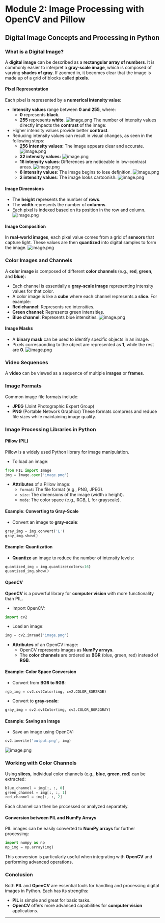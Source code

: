 

# Module 2: Image Processing with OpenCV and Pillow
## Digital Image Concepts and Processing in Python
### What is a Digital Image?
A **digital image** can be described as a **rectangular array of numbers**. It is commonly easier to interpret a **gray-scale image**, which is composed of varying **shades of gray**. If zoomed in, it becomes clear that the image is made up of a grid of blocks called **pixels**.
#### Pixel Representation
Each pixel is represented by a **numerical intensity value**:
- **Intensity values** range between **0 and 255**, where:
	- **0** represents **black**.
	- **255** represents **white**.
![image.png](https://prod-files-secure.s3.us-west-2.amazonaws.com/03e82b26-cccb-4906-bb56-adabcbdc0655/fa1bb4aa-313a-44c2-a7b3-7fa4a8432b08/image.png?X-Amz-Algorithm=AWS4-HMAC-SHA256&X-Amz-Content-Sha256=UNSIGNED-PAYLOAD&X-Amz-Credential=ASIAZI2LB4665ICS5JA7%2F20250207%2Fus-west-2%2Fs3%2Faws4_request&X-Amz-Date=20250207T010940Z&X-Amz-Expires=3600&X-Amz-Security-Token=IQoJb3JpZ2luX2VjEFAaCXVzLXdlc3QtMiJHMEUCICzjxj74eR9MUBGmOda36Nx7AgvbdHB%2B1%2FvwJD8oDZX6AiEAhLn2xHyb7CkMYAnwFp7dsp%2BbhGNoTaOoV%2FKBpOTHc3Qq%2FwMIaRAAGgw2Mzc0MjMxODM4MDUiDBjCJEsozpCnKe9xmSrcAwAn7Y8czLLrHrF5qoactJBO2DRmabUldjFYWpDJmSmKW9%2Br7872cZzpv3VGUx3sSngN6XX7Nueiqn3fVdia%2Fa6GZg4j9DFMM7AwZzX8lCoMELhYNY6taAAHsExAhJBxxgEB6KKUYCYKs7wtvb9oaNqOjBDX411Y9vKTb0%2F63opzi20PkMnxEWkYi4EfqC0jYe3aXZcqLTWxvzuXHEXDU9so29ysuflyzZ6609fliftYnyETqkypfy1B2PaQUMzAAcpYLKP%2Bsg8ZExaKk3FxN95jNoYOk%2BAya1BxNKf%2BkLXcVI%2FQzeYwJwGKq0gJaTXIyr%2F84v9bxtdd5LFQMIUDEvipBBji1%2B6t5Iif5VedFFcg5zVcuAhmhaqy9F2QZk9qadhj767yFeO3CEiQeW5dx8IkuXYQCITMYF5W9wZdffzicMPA0r6ZHoLjca4%2FeMP%2FAFMSiazpjQrIl8c36T8HAgqXs8vTsFJoC77M%2FwF5cT0wpDSNldIRkq7qv%2Fx7Akt23QTmciZkO87fmwDHHieB6G6vtg9OgmsTWsuM7LzTsIklqCbR2S4QKFgrewX2mOFjWvDiw1IibAPMQG7gprqRw%2FYSIn3wDjtWKqQSOlA24Krr3KxhUQT%2FofuuyGx8MLualb0GOqUBOztAi1DsUvQeefUaGJb%2BSAzSTHIDMOrtIdhv95fewZv%2FvVRjG7EsmFTGFMNgCXs%2Bz6c0y%2BXqeCkYsIi3GGu%2FYolIe%2F6WnJAGaJB5yCv0mhB5Fc2Xo4XALC%2FxJVSeASZNAl8Qvjq5NPnWLWefrBQzLRFJlHDLPjvoIJduf4VgnAIhBjL06L6JBvuz7noLXnel4C0E3LsBNaFLJM8fLXZ9zJLfHdBE&X-Amz-Signature=9ed5e1f21907f6369a47cc6d3435bc2482fb92380833c0009760d4235ddc7b4e&X-Amz-SignedHeaders=host&x-id=GetObject)
The number of intensity values directly impacts the **contrast** of the image:
- Higher intensity values provide better **contrast**.
- Reducing intensity values can result in visual changes, as seen in the following steps:
	- **256 intensity values**: The image appears clear and accurate.
![image.png](https://prod-files-secure.s3.us-west-2.amazonaws.com/03e82b26-cccb-4906-bb56-adabcbdc0655/0de7dfb4-99dc-4b87-8932-5165b3c3b775/image.png?X-Amz-Algorithm=AWS4-HMAC-SHA256&X-Amz-Content-Sha256=UNSIGNED-PAYLOAD&X-Amz-Credential=ASIAZI2LB466RB66TIGE%2F20250207%2Fus-west-2%2Fs3%2Faws4_request&X-Amz-Date=20250207T010941Z&X-Amz-Expires=3600&X-Amz-Security-Token=IQoJb3JpZ2luX2VjEFAaCXVzLXdlc3QtMiJHMEUCIQD4L9ploCUmqLPKxToL%2FEmoUc%2FFd65yhRINImbdD38o4wIgQwOmC9Cc0lyq4m7EfRELWK6K5JfXZgoE49Hy16Cv%2B28q%2FwMIaRAAGgw2Mzc0MjMxODM4MDUiDDny2HvHSfdcFZrQwCrcA1cdW7%2BtdxS9vl2EBw0Esjw5OgozsQsBMyUCYoKUU4aQYXm03R%2FgL0b%2B7aPOeZEtWC2hlgDHv9qvs8zL4%2Fq9x9QcrCrDWJV8TH4L92y%2B3vJ52wr%2BYJDtuSswVZeoH8kRnkx1hHtt%2BGLeJm1W2Ch3F5fIym%2FtDkWT%2BvsnfEAcZNoJrVqHnoxMSAAu5bZKauaK09n89eJAE7NxYj1tXqrzQ0aGcMfUuWJRuAcoNIA4h241rSL%2BtcW2BkMYWlGJKDyhypwl3uqNP%2BuQEbryWtgIhs0m9T2odPP1sXEAK5yN0yjHenYPssWM1IGegh%2FKiTcnMXHAqlMDKo5Gs3Fi0SDN%2FKmglfAWmvDM3eV8x2%2Ba%2B9UOnx6RZa9w1SqzcltpGsDilu24KTmB2Pf3ejRNMtIhtHwyHnmbTF6BTD36EX6Jr5dTLOdNCYl%2FRVGBVrN40Gh4zhWs2HbzWxw71yhJZfX%2BVRuDZE3WIKt1EtfD6%2BMXJeR8cgIjqzAT%2FaJY5NGQijPfdxw%2BQWXlra%2F%2Bf7kSGhfRMAKo74wL5iJJVvXlhwsbTslMw0W1jPCIvsWEgCQGDRdMfaY1GJ1VNPh1bZNP3oyMOtQQx1HGeQbkqWJukjikH2gq%2FSZxRPle8nl2EFNUMImalb0GOqUBFl0m9pn%2F2xwrRPTGajTwfgA1lMQ2xrDq7t12uLZl5ksKlFIWRHuDHJ3rlyyMt%2FNuoYpX%2FjowAUYDLrJw2P0RBtFnt0rn8NjwZ7jECTHHeKrZ0u%2F080ejtwrIUfiqaGxNqbCOyJzaDg575EZOoSVMIaT5w9U9fOT6e%2BAW%2FIQLRm1Sc5oKvM1DdjDGmrHH8OYU1sqAN6t4q6eXXNzUgNML5h4%2Fh49K&X-Amz-Signature=c5c523af6d62f0f12a8e09f81a45f3e9b01b5a7430e28dc09e17d71135594bf5&X-Amz-SignedHeaders=host&x-id=GetObject)
	- **32 intensity values:**
![image.png](https://prod-files-secure.s3.us-west-2.amazonaws.com/03e82b26-cccb-4906-bb56-adabcbdc0655/7eb81f08-b190-4c5a-ba2b-2a498a15b2c4/image.png?X-Amz-Algorithm=AWS4-HMAC-SHA256&X-Amz-Content-Sha256=UNSIGNED-PAYLOAD&X-Amz-Credential=ASIAZI2LB466RB66TIGE%2F20250207%2Fus-west-2%2Fs3%2Faws4_request&X-Amz-Date=20250207T010941Z&X-Amz-Expires=3600&X-Amz-Security-Token=IQoJb3JpZ2luX2VjEFAaCXVzLXdlc3QtMiJHMEUCIQD4L9ploCUmqLPKxToL%2FEmoUc%2FFd65yhRINImbdD38o4wIgQwOmC9Cc0lyq4m7EfRELWK6K5JfXZgoE49Hy16Cv%2B28q%2FwMIaRAAGgw2Mzc0MjMxODM4MDUiDDny2HvHSfdcFZrQwCrcA1cdW7%2BtdxS9vl2EBw0Esjw5OgozsQsBMyUCYoKUU4aQYXm03R%2FgL0b%2B7aPOeZEtWC2hlgDHv9qvs8zL4%2Fq9x9QcrCrDWJV8TH4L92y%2B3vJ52wr%2BYJDtuSswVZeoH8kRnkx1hHtt%2BGLeJm1W2Ch3F5fIym%2FtDkWT%2BvsnfEAcZNoJrVqHnoxMSAAu5bZKauaK09n89eJAE7NxYj1tXqrzQ0aGcMfUuWJRuAcoNIA4h241rSL%2BtcW2BkMYWlGJKDyhypwl3uqNP%2BuQEbryWtgIhs0m9T2odPP1sXEAK5yN0yjHenYPssWM1IGegh%2FKiTcnMXHAqlMDKo5Gs3Fi0SDN%2FKmglfAWmvDM3eV8x2%2Ba%2B9UOnx6RZa9w1SqzcltpGsDilu24KTmB2Pf3ejRNMtIhtHwyHnmbTF6BTD36EX6Jr5dTLOdNCYl%2FRVGBVrN40Gh4zhWs2HbzWxw71yhJZfX%2BVRuDZE3WIKt1EtfD6%2BMXJeR8cgIjqzAT%2FaJY5NGQijPfdxw%2BQWXlra%2F%2Bf7kSGhfRMAKo74wL5iJJVvXlhwsbTslMw0W1jPCIvsWEgCQGDRdMfaY1GJ1VNPh1bZNP3oyMOtQQx1HGeQbkqWJukjikH2gq%2FSZxRPle8nl2EFNUMImalb0GOqUBFl0m9pn%2F2xwrRPTGajTwfgA1lMQ2xrDq7t12uLZl5ksKlFIWRHuDHJ3rlyyMt%2FNuoYpX%2FjowAUYDLrJw2P0RBtFnt0rn8NjwZ7jECTHHeKrZ0u%2F080ejtwrIUfiqaGxNqbCOyJzaDg575EZOoSVMIaT5w9U9fOT6e%2BAW%2FIQLRm1Sc5oKvM1DdjDGmrHH8OYU1sqAN6t4q6eXXNzUgNML5h4%2Fh49K&X-Amz-Signature=a596b9d6dd4068646fadb441f500a442d43b15556d001487a74f09d40c596bdb&X-Amz-SignedHeaders=host&x-id=GetObject)
	- **16 intensity values**: Differences are noticeable in low-contrast areas.
![image.png](https://prod-files-secure.s3.us-west-2.amazonaws.com/03e82b26-cccb-4906-bb56-adabcbdc0655/6bf56d44-9a14-4b7b-98c2-1f00b8630f0c/image.png?X-Amz-Algorithm=AWS4-HMAC-SHA256&X-Amz-Content-Sha256=UNSIGNED-PAYLOAD&X-Amz-Credential=ASIAZI2LB466RB66TIGE%2F20250207%2Fus-west-2%2Fs3%2Faws4_request&X-Amz-Date=20250207T010941Z&X-Amz-Expires=3600&X-Amz-Security-Token=IQoJb3JpZ2luX2VjEFAaCXVzLXdlc3QtMiJHMEUCIQD4L9ploCUmqLPKxToL%2FEmoUc%2FFd65yhRINImbdD38o4wIgQwOmC9Cc0lyq4m7EfRELWK6K5JfXZgoE49Hy16Cv%2B28q%2FwMIaRAAGgw2Mzc0MjMxODM4MDUiDDny2HvHSfdcFZrQwCrcA1cdW7%2BtdxS9vl2EBw0Esjw5OgozsQsBMyUCYoKUU4aQYXm03R%2FgL0b%2B7aPOeZEtWC2hlgDHv9qvs8zL4%2Fq9x9QcrCrDWJV8TH4L92y%2B3vJ52wr%2BYJDtuSswVZeoH8kRnkx1hHtt%2BGLeJm1W2Ch3F5fIym%2FtDkWT%2BvsnfEAcZNoJrVqHnoxMSAAu5bZKauaK09n89eJAE7NxYj1tXqrzQ0aGcMfUuWJRuAcoNIA4h241rSL%2BtcW2BkMYWlGJKDyhypwl3uqNP%2BuQEbryWtgIhs0m9T2odPP1sXEAK5yN0yjHenYPssWM1IGegh%2FKiTcnMXHAqlMDKo5Gs3Fi0SDN%2FKmglfAWmvDM3eV8x2%2Ba%2B9UOnx6RZa9w1SqzcltpGsDilu24KTmB2Pf3ejRNMtIhtHwyHnmbTF6BTD36EX6Jr5dTLOdNCYl%2FRVGBVrN40Gh4zhWs2HbzWxw71yhJZfX%2BVRuDZE3WIKt1EtfD6%2BMXJeR8cgIjqzAT%2FaJY5NGQijPfdxw%2BQWXlra%2F%2Bf7kSGhfRMAKo74wL5iJJVvXlhwsbTslMw0W1jPCIvsWEgCQGDRdMfaY1GJ1VNPh1bZNP3oyMOtQQx1HGeQbkqWJukjikH2gq%2FSZxRPle8nl2EFNUMImalb0GOqUBFl0m9pn%2F2xwrRPTGajTwfgA1lMQ2xrDq7t12uLZl5ksKlFIWRHuDHJ3rlyyMt%2FNuoYpX%2FjowAUYDLrJw2P0RBtFnt0rn8NjwZ7jECTHHeKrZ0u%2F080ejtwrIUfiqaGxNqbCOyJzaDg575EZOoSVMIaT5w9U9fOT6e%2BAW%2FIQLRm1Sc5oKvM1DdjDGmrHH8OYU1sqAN6t4q6eXXNzUgNML5h4%2Fh49K&X-Amz-Signature=af1d684647114683846198eeb12fc9fcfe1f286d2db9b6f804b69588a0e49076&X-Amz-SignedHeaders=host&x-id=GetObject)
	- **8 intensity values**: The image begins to lose definition.
![image.png](https://prod-files-secure.s3.us-west-2.amazonaws.com/03e82b26-cccb-4906-bb56-adabcbdc0655/cca05878-ca1a-43e0-8bec-1d146756f9ae/image.png?X-Amz-Algorithm=AWS4-HMAC-SHA256&X-Amz-Content-Sha256=UNSIGNED-PAYLOAD&X-Amz-Credential=ASIAZI2LB466RB66TIGE%2F20250207%2Fus-west-2%2Fs3%2Faws4_request&X-Amz-Date=20250207T010941Z&X-Amz-Expires=3600&X-Amz-Security-Token=IQoJb3JpZ2luX2VjEFAaCXVzLXdlc3QtMiJHMEUCIQD4L9ploCUmqLPKxToL%2FEmoUc%2FFd65yhRINImbdD38o4wIgQwOmC9Cc0lyq4m7EfRELWK6K5JfXZgoE49Hy16Cv%2B28q%2FwMIaRAAGgw2Mzc0MjMxODM4MDUiDDny2HvHSfdcFZrQwCrcA1cdW7%2BtdxS9vl2EBw0Esjw5OgozsQsBMyUCYoKUU4aQYXm03R%2FgL0b%2B7aPOeZEtWC2hlgDHv9qvs8zL4%2Fq9x9QcrCrDWJV8TH4L92y%2B3vJ52wr%2BYJDtuSswVZeoH8kRnkx1hHtt%2BGLeJm1W2Ch3F5fIym%2FtDkWT%2BvsnfEAcZNoJrVqHnoxMSAAu5bZKauaK09n89eJAE7NxYj1tXqrzQ0aGcMfUuWJRuAcoNIA4h241rSL%2BtcW2BkMYWlGJKDyhypwl3uqNP%2BuQEbryWtgIhs0m9T2odPP1sXEAK5yN0yjHenYPssWM1IGegh%2FKiTcnMXHAqlMDKo5Gs3Fi0SDN%2FKmglfAWmvDM3eV8x2%2Ba%2B9UOnx6RZa9w1SqzcltpGsDilu24KTmB2Pf3ejRNMtIhtHwyHnmbTF6BTD36EX6Jr5dTLOdNCYl%2FRVGBVrN40Gh4zhWs2HbzWxw71yhJZfX%2BVRuDZE3WIKt1EtfD6%2BMXJeR8cgIjqzAT%2FaJY5NGQijPfdxw%2BQWXlra%2F%2Bf7kSGhfRMAKo74wL5iJJVvXlhwsbTslMw0W1jPCIvsWEgCQGDRdMfaY1GJ1VNPh1bZNP3oyMOtQQx1HGeQbkqWJukjikH2gq%2FSZxRPle8nl2EFNUMImalb0GOqUBFl0m9pn%2F2xwrRPTGajTwfgA1lMQ2xrDq7t12uLZl5ksKlFIWRHuDHJ3rlyyMt%2FNuoYpX%2FjowAUYDLrJw2P0RBtFnt0rn8NjwZ7jECTHHeKrZ0u%2F080ejtwrIUfiqaGxNqbCOyJzaDg575EZOoSVMIaT5w9U9fOT6e%2BAW%2FIQLRm1Sc5oKvM1DdjDGmrHH8OYU1sqAN6t4q6eXXNzUgNML5h4%2Fh49K&X-Amz-Signature=e1ac49a58ed0e1271860a27aaf0b327a7b2a80087dd8a3a657e2d877ed9b9543&X-Amz-SignedHeaders=host&x-id=GetObject)
	- **2 intensity values**: The image looks cartoonish.
![image.png](https://prod-files-secure.s3.us-west-2.amazonaws.com/03e82b26-cccb-4906-bb56-adabcbdc0655/12da64d7-6b97-44e0-bc2c-52b9c47ce212/image.png?X-Amz-Algorithm=AWS4-HMAC-SHA256&X-Amz-Content-Sha256=UNSIGNED-PAYLOAD&X-Amz-Credential=ASIAZI2LB466RB66TIGE%2F20250207%2Fus-west-2%2Fs3%2Faws4_request&X-Amz-Date=20250207T010941Z&X-Amz-Expires=3600&X-Amz-Security-Token=IQoJb3JpZ2luX2VjEFAaCXVzLXdlc3QtMiJHMEUCIQD4L9ploCUmqLPKxToL%2FEmoUc%2FFd65yhRINImbdD38o4wIgQwOmC9Cc0lyq4m7EfRELWK6K5JfXZgoE49Hy16Cv%2B28q%2FwMIaRAAGgw2Mzc0MjMxODM4MDUiDDny2HvHSfdcFZrQwCrcA1cdW7%2BtdxS9vl2EBw0Esjw5OgozsQsBMyUCYoKUU4aQYXm03R%2FgL0b%2B7aPOeZEtWC2hlgDHv9qvs8zL4%2Fq9x9QcrCrDWJV8TH4L92y%2B3vJ52wr%2BYJDtuSswVZeoH8kRnkx1hHtt%2BGLeJm1W2Ch3F5fIym%2FtDkWT%2BvsnfEAcZNoJrVqHnoxMSAAu5bZKauaK09n89eJAE7NxYj1tXqrzQ0aGcMfUuWJRuAcoNIA4h241rSL%2BtcW2BkMYWlGJKDyhypwl3uqNP%2BuQEbryWtgIhs0m9T2odPP1sXEAK5yN0yjHenYPssWM1IGegh%2FKiTcnMXHAqlMDKo5Gs3Fi0SDN%2FKmglfAWmvDM3eV8x2%2Ba%2B9UOnx6RZa9w1SqzcltpGsDilu24KTmB2Pf3ejRNMtIhtHwyHnmbTF6BTD36EX6Jr5dTLOdNCYl%2FRVGBVrN40Gh4zhWs2HbzWxw71yhJZfX%2BVRuDZE3WIKt1EtfD6%2BMXJeR8cgIjqzAT%2FaJY5NGQijPfdxw%2BQWXlra%2F%2Bf7kSGhfRMAKo74wL5iJJVvXlhwsbTslMw0W1jPCIvsWEgCQGDRdMfaY1GJ1VNPh1bZNP3oyMOtQQx1HGeQbkqWJukjikH2gq%2FSZxRPle8nl2EFNUMImalb0GOqUBFl0m9pn%2F2xwrRPTGajTwfgA1lMQ2xrDq7t12uLZl5ksKlFIWRHuDHJ3rlyyMt%2FNuoYpX%2FjowAUYDLrJw2P0RBtFnt0rn8NjwZ7jECTHHeKrZ0u%2F080ejtwrIUfiqaGxNqbCOyJzaDg575EZOoSVMIaT5w9U9fOT6e%2BAW%2FIQLRm1Sc5oKvM1DdjDGmrHH8OYU1sqAN6t4q6eXXNzUgNML5h4%2Fh49K&X-Amz-Signature=d248330afc52a933850d77fb49d59c5bb326e1e4e3c617355c0b7cfc4e908d8f&X-Amz-SignedHeaders=host&x-id=GetObject)
#### Image Dimensions
- The **height** represents the number of **rows**.
- The **width** represents the number of **columns**.
- Each pixel is indexed based on its position in the row and column.
![image.png](https://prod-files-secure.s3.us-west-2.amazonaws.com/03e82b26-cccb-4906-bb56-adabcbdc0655/ff056335-e79e-4491-b508-30cd45b6c194/image.png?X-Amz-Algorithm=AWS4-HMAC-SHA256&X-Amz-Content-Sha256=UNSIGNED-PAYLOAD&X-Amz-Credential=ASIAZI2LB4665ICS5JA7%2F20250207%2Fus-west-2%2Fs3%2Faws4_request&X-Amz-Date=20250207T010940Z&X-Amz-Expires=3600&X-Amz-Security-Token=IQoJb3JpZ2luX2VjEFAaCXVzLXdlc3QtMiJHMEUCICzjxj74eR9MUBGmOda36Nx7AgvbdHB%2B1%2FvwJD8oDZX6AiEAhLn2xHyb7CkMYAnwFp7dsp%2BbhGNoTaOoV%2FKBpOTHc3Qq%2FwMIaRAAGgw2Mzc0MjMxODM4MDUiDBjCJEsozpCnKe9xmSrcAwAn7Y8czLLrHrF5qoactJBO2DRmabUldjFYWpDJmSmKW9%2Br7872cZzpv3VGUx3sSngN6XX7Nueiqn3fVdia%2Fa6GZg4j9DFMM7AwZzX8lCoMELhYNY6taAAHsExAhJBxxgEB6KKUYCYKs7wtvb9oaNqOjBDX411Y9vKTb0%2F63opzi20PkMnxEWkYi4EfqC0jYe3aXZcqLTWxvzuXHEXDU9so29ysuflyzZ6609fliftYnyETqkypfy1B2PaQUMzAAcpYLKP%2Bsg8ZExaKk3FxN95jNoYOk%2BAya1BxNKf%2BkLXcVI%2FQzeYwJwGKq0gJaTXIyr%2F84v9bxtdd5LFQMIUDEvipBBji1%2B6t5Iif5VedFFcg5zVcuAhmhaqy9F2QZk9qadhj767yFeO3CEiQeW5dx8IkuXYQCITMYF5W9wZdffzicMPA0r6ZHoLjca4%2FeMP%2FAFMSiazpjQrIl8c36T8HAgqXs8vTsFJoC77M%2FwF5cT0wpDSNldIRkq7qv%2Fx7Akt23QTmciZkO87fmwDHHieB6G6vtg9OgmsTWsuM7LzTsIklqCbR2S4QKFgrewX2mOFjWvDiw1IibAPMQG7gprqRw%2FYSIn3wDjtWKqQSOlA24Krr3KxhUQT%2FofuuyGx8MLualb0GOqUBOztAi1DsUvQeefUaGJb%2BSAzSTHIDMOrtIdhv95fewZv%2FvVRjG7EsmFTGFMNgCXs%2Bz6c0y%2BXqeCkYsIi3GGu%2FYolIe%2F6WnJAGaJB5yCv0mhB5Fc2Xo4XALC%2FxJVSeASZNAl8Qvjq5NPnWLWefrBQzLRFJlHDLPjvoIJduf4VgnAIhBjL06L6JBvuz7noLXnel4C0E3LsBNaFLJM8fLXZ9zJLfHdBE&X-Amz-Signature=15351637cf26a1ca8349001eb218a7f01208957163e2c358ed11b0d01730fba0&X-Amz-SignedHeaders=host&x-id=GetObject)
#### Image Composition
In **real-world images**, each pixel value comes from a grid of **sensors** that capture light. These values are then **quantized** into digital samples to form the image.
![image.png](https://prod-files-secure.s3.us-west-2.amazonaws.com/03e82b26-cccb-4906-bb56-adabcbdc0655/0c721ea0-409b-4d32-b630-a00d6f170d18/image.png?X-Amz-Algorithm=AWS4-HMAC-SHA256&X-Amz-Content-Sha256=UNSIGNED-PAYLOAD&X-Amz-Credential=ASIAZI2LB4665ICS5JA7%2F20250207%2Fus-west-2%2Fs3%2Faws4_request&X-Amz-Date=20250207T010940Z&X-Amz-Expires=3600&X-Amz-Security-Token=IQoJb3JpZ2luX2VjEFAaCXVzLXdlc3QtMiJHMEUCICzjxj74eR9MUBGmOda36Nx7AgvbdHB%2B1%2FvwJD8oDZX6AiEAhLn2xHyb7CkMYAnwFp7dsp%2BbhGNoTaOoV%2FKBpOTHc3Qq%2FwMIaRAAGgw2Mzc0MjMxODM4MDUiDBjCJEsozpCnKe9xmSrcAwAn7Y8czLLrHrF5qoactJBO2DRmabUldjFYWpDJmSmKW9%2Br7872cZzpv3VGUx3sSngN6XX7Nueiqn3fVdia%2Fa6GZg4j9DFMM7AwZzX8lCoMELhYNY6taAAHsExAhJBxxgEB6KKUYCYKs7wtvb9oaNqOjBDX411Y9vKTb0%2F63opzi20PkMnxEWkYi4EfqC0jYe3aXZcqLTWxvzuXHEXDU9so29ysuflyzZ6609fliftYnyETqkypfy1B2PaQUMzAAcpYLKP%2Bsg8ZExaKk3FxN95jNoYOk%2BAya1BxNKf%2BkLXcVI%2FQzeYwJwGKq0gJaTXIyr%2F84v9bxtdd5LFQMIUDEvipBBji1%2B6t5Iif5VedFFcg5zVcuAhmhaqy9F2QZk9qadhj767yFeO3CEiQeW5dx8IkuXYQCITMYF5W9wZdffzicMPA0r6ZHoLjca4%2FeMP%2FAFMSiazpjQrIl8c36T8HAgqXs8vTsFJoC77M%2FwF5cT0wpDSNldIRkq7qv%2Fx7Akt23QTmciZkO87fmwDHHieB6G6vtg9OgmsTWsuM7LzTsIklqCbR2S4QKFgrewX2mOFjWvDiw1IibAPMQG7gprqRw%2FYSIn3wDjtWKqQSOlA24Krr3KxhUQT%2FofuuyGx8MLualb0GOqUBOztAi1DsUvQeefUaGJb%2BSAzSTHIDMOrtIdhv95fewZv%2FvVRjG7EsmFTGFMNgCXs%2Bz6c0y%2BXqeCkYsIi3GGu%2FYolIe%2F6WnJAGaJB5yCv0mhB5Fc2Xo4XALC%2FxJVSeASZNAl8Qvjq5NPnWLWefrBQzLRFJlHDLPjvoIJduf4VgnAIhBjL06L6JBvuz7noLXnel4C0E3LsBNaFLJM8fLXZ9zJLfHdBE&X-Amz-Signature=cb13a5dcf371146baa39054b9d301e1713d13f9fea8168560193eea16402068d&X-Amz-SignedHeaders=host&x-id=GetObject)
### Color Images and Channels
A **color image** is composed of different **color channels** (e.g., **red**, **green**, and **blue**):
- Each channel is essentially a **gray-scale image** representing intensity values for that color.
- A color image is like a **cube** where each channel represents a **slice**.
For example:
- **Red channel**: Represents red intensities.
- **Green channel**: Represents green intensities.
- **Blue channel**: Represents blue intensities.
![image.png](https://prod-files-secure.s3.us-west-2.amazonaws.com/03e82b26-cccb-4906-bb56-adabcbdc0655/c0cc17c9-842f-413f-82e8-f3f44278cf74/image.png?X-Amz-Algorithm=AWS4-HMAC-SHA256&X-Amz-Content-Sha256=UNSIGNED-PAYLOAD&X-Amz-Credential=ASIAZI2LB4665ICS5JA7%2F20250207%2Fus-west-2%2Fs3%2Faws4_request&X-Amz-Date=20250207T010940Z&X-Amz-Expires=3600&X-Amz-Security-Token=IQoJb3JpZ2luX2VjEFAaCXVzLXdlc3QtMiJHMEUCICzjxj74eR9MUBGmOda36Nx7AgvbdHB%2B1%2FvwJD8oDZX6AiEAhLn2xHyb7CkMYAnwFp7dsp%2BbhGNoTaOoV%2FKBpOTHc3Qq%2FwMIaRAAGgw2Mzc0MjMxODM4MDUiDBjCJEsozpCnKe9xmSrcAwAn7Y8czLLrHrF5qoactJBO2DRmabUldjFYWpDJmSmKW9%2Br7872cZzpv3VGUx3sSngN6XX7Nueiqn3fVdia%2Fa6GZg4j9DFMM7AwZzX8lCoMELhYNY6taAAHsExAhJBxxgEB6KKUYCYKs7wtvb9oaNqOjBDX411Y9vKTb0%2F63opzi20PkMnxEWkYi4EfqC0jYe3aXZcqLTWxvzuXHEXDU9so29ysuflyzZ6609fliftYnyETqkypfy1B2PaQUMzAAcpYLKP%2Bsg8ZExaKk3FxN95jNoYOk%2BAya1BxNKf%2BkLXcVI%2FQzeYwJwGKq0gJaTXIyr%2F84v9bxtdd5LFQMIUDEvipBBji1%2B6t5Iif5VedFFcg5zVcuAhmhaqy9F2QZk9qadhj767yFeO3CEiQeW5dx8IkuXYQCITMYF5W9wZdffzicMPA0r6ZHoLjca4%2FeMP%2FAFMSiazpjQrIl8c36T8HAgqXs8vTsFJoC77M%2FwF5cT0wpDSNldIRkq7qv%2Fx7Akt23QTmciZkO87fmwDHHieB6G6vtg9OgmsTWsuM7LzTsIklqCbR2S4QKFgrewX2mOFjWvDiw1IibAPMQG7gprqRw%2FYSIn3wDjtWKqQSOlA24Krr3KxhUQT%2FofuuyGx8MLualb0GOqUBOztAi1DsUvQeefUaGJb%2BSAzSTHIDMOrtIdhv95fewZv%2FvVRjG7EsmFTGFMNgCXs%2Bz6c0y%2BXqeCkYsIi3GGu%2FYolIe%2F6WnJAGaJB5yCv0mhB5Fc2Xo4XALC%2FxJVSeASZNAl8Qvjq5NPnWLWefrBQzLRFJlHDLPjvoIJduf4VgnAIhBjL06L6JBvuz7noLXnel4C0E3LsBNaFLJM8fLXZ9zJLfHdBE&X-Amz-Signature=72b67fe145ce96ee2e9945bd9a968b9b57850dec80399c051b6cbe59c0732239&X-Amz-SignedHeaders=host&x-id=GetObject)
#### Image Masks
- A **binary mask** can be used to identify specific objects in an image.
- Pixels corresponding to the object are represented as **1**, while the rest are **0**.
![image.png](https://prod-files-secure.s3.us-west-2.amazonaws.com/03e82b26-cccb-4906-bb56-adabcbdc0655/667eab4d-d19d-4618-81d0-663b6beb002c/image.png?X-Amz-Algorithm=AWS4-HMAC-SHA256&X-Amz-Content-Sha256=UNSIGNED-PAYLOAD&X-Amz-Credential=ASIAZI2LB4665ICS5JA7%2F20250207%2Fus-west-2%2Fs3%2Faws4_request&X-Amz-Date=20250207T010940Z&X-Amz-Expires=3600&X-Amz-Security-Token=IQoJb3JpZ2luX2VjEFAaCXVzLXdlc3QtMiJHMEUCICzjxj74eR9MUBGmOda36Nx7AgvbdHB%2B1%2FvwJD8oDZX6AiEAhLn2xHyb7CkMYAnwFp7dsp%2BbhGNoTaOoV%2FKBpOTHc3Qq%2FwMIaRAAGgw2Mzc0MjMxODM4MDUiDBjCJEsozpCnKe9xmSrcAwAn7Y8czLLrHrF5qoactJBO2DRmabUldjFYWpDJmSmKW9%2Br7872cZzpv3VGUx3sSngN6XX7Nueiqn3fVdia%2Fa6GZg4j9DFMM7AwZzX8lCoMELhYNY6taAAHsExAhJBxxgEB6KKUYCYKs7wtvb9oaNqOjBDX411Y9vKTb0%2F63opzi20PkMnxEWkYi4EfqC0jYe3aXZcqLTWxvzuXHEXDU9so29ysuflyzZ6609fliftYnyETqkypfy1B2PaQUMzAAcpYLKP%2Bsg8ZExaKk3FxN95jNoYOk%2BAya1BxNKf%2BkLXcVI%2FQzeYwJwGKq0gJaTXIyr%2F84v9bxtdd5LFQMIUDEvipBBji1%2B6t5Iif5VedFFcg5zVcuAhmhaqy9F2QZk9qadhj767yFeO3CEiQeW5dx8IkuXYQCITMYF5W9wZdffzicMPA0r6ZHoLjca4%2FeMP%2FAFMSiazpjQrIl8c36T8HAgqXs8vTsFJoC77M%2FwF5cT0wpDSNldIRkq7qv%2Fx7Akt23QTmciZkO87fmwDHHieB6G6vtg9OgmsTWsuM7LzTsIklqCbR2S4QKFgrewX2mOFjWvDiw1IibAPMQG7gprqRw%2FYSIn3wDjtWKqQSOlA24Krr3KxhUQT%2FofuuyGx8MLualb0GOqUBOztAi1DsUvQeefUaGJb%2BSAzSTHIDMOrtIdhv95fewZv%2FvVRjG7EsmFTGFMNgCXs%2Bz6c0y%2BXqeCkYsIi3GGu%2FYolIe%2F6WnJAGaJB5yCv0mhB5Fc2Xo4XALC%2FxJVSeASZNAl8Qvjq5NPnWLWefrBQzLRFJlHDLPjvoIJduf4VgnAIhBjL06L6JBvuz7noLXnel4C0E3LsBNaFLJM8fLXZ9zJLfHdBE&X-Amz-Signature=543ddda314713ef09d9558a3e9d11123cb283d1b2f2eda5759b4375ea9159b05&X-Amz-SignedHeaders=host&x-id=GetObject)
### Video Sequences
A **video** can be viewed as a sequence of multiple **images** or **frames**.
### Image Formats
Common image file formats include:
- **JPEG** (Joint Photographic Expert Group)
- **PNG** (Portable Network Graphics)
These formats compress and reduce file sizes while maintaining image quality.
### Image Processing Libraries in Python
#### Pillow (PIL)
Pillow is a widely used Python library for image manipulation.
- To load an image:
```python
from PIL import Image
img = Image.open('image.png')
```
- **Attributes** of a Pillow image:
	- `format`: The file format (e.g., PNG, JPEG).
	- `size`: The dimensions of the image (width x height).
	- `mode`: The color space (e.g., RGB, L for grayscale).
#### Example: Converting to Gray-Scale
- Convert an image to **gray-scale**:
```python
gray_img = img.convert('L')
gray_img.show()
```
#### Example: Quantization
- **Quantize** an image to reduce the number of intensity levels:
```python
quantized_img = img.quantize(colors=16)
quantized_img.show()
```
#### OpenCV
**OpenCV** is a powerful library for **computer vision** with more functionality than PIL.
- Import OpenCV:
```python
import cv2
```
- Load an image:
```python
img = cv2.imread('image.png')
```
- **Attributes** of an OpenCV image:
	- OpenCV represents images as **NumPy arrays**.
	- The **color channels** are ordered as **BGR** (blue, green, red) instead of **RGB**.
#### Example: Color Space Conversion
- Convert from **BGR to RGB**:
```python
rgb_img = cv2.cvtColor(img, cv2.COLOR_BGR2RGB)
```
- Convert to **gray-scale**:
```python
gray_img = cv2.cvtColor(img, cv2.COLOR_BGR2GRAY)
```
#### Example: Saving an Image
- Save an image using OpenCV:
```python
cv2.imwrite('output.png', img)
```
![image.png](https://prod-files-secure.s3.us-west-2.amazonaws.com/03e82b26-cccb-4906-bb56-adabcbdc0655/25fcc977-54ea-484c-997e-9b6bd016f347/image.png?X-Amz-Algorithm=AWS4-HMAC-SHA256&X-Amz-Content-Sha256=UNSIGNED-PAYLOAD&X-Amz-Credential=ASIAZI2LB4665ICS5JA7%2F20250207%2Fus-west-2%2Fs3%2Faws4_request&X-Amz-Date=20250207T010940Z&X-Amz-Expires=3600&X-Amz-Security-Token=IQoJb3JpZ2luX2VjEFAaCXVzLXdlc3QtMiJHMEUCICzjxj74eR9MUBGmOda36Nx7AgvbdHB%2B1%2FvwJD8oDZX6AiEAhLn2xHyb7CkMYAnwFp7dsp%2BbhGNoTaOoV%2FKBpOTHc3Qq%2FwMIaRAAGgw2Mzc0MjMxODM4MDUiDBjCJEsozpCnKe9xmSrcAwAn7Y8czLLrHrF5qoactJBO2DRmabUldjFYWpDJmSmKW9%2Br7872cZzpv3VGUx3sSngN6XX7Nueiqn3fVdia%2Fa6GZg4j9DFMM7AwZzX8lCoMELhYNY6taAAHsExAhJBxxgEB6KKUYCYKs7wtvb9oaNqOjBDX411Y9vKTb0%2F63opzi20PkMnxEWkYi4EfqC0jYe3aXZcqLTWxvzuXHEXDU9so29ysuflyzZ6609fliftYnyETqkypfy1B2PaQUMzAAcpYLKP%2Bsg8ZExaKk3FxN95jNoYOk%2BAya1BxNKf%2BkLXcVI%2FQzeYwJwGKq0gJaTXIyr%2F84v9bxtdd5LFQMIUDEvipBBji1%2B6t5Iif5VedFFcg5zVcuAhmhaqy9F2QZk9qadhj767yFeO3CEiQeW5dx8IkuXYQCITMYF5W9wZdffzicMPA0r6ZHoLjca4%2FeMP%2FAFMSiazpjQrIl8c36T8HAgqXs8vTsFJoC77M%2FwF5cT0wpDSNldIRkq7qv%2Fx7Akt23QTmciZkO87fmwDHHieB6G6vtg9OgmsTWsuM7LzTsIklqCbR2S4QKFgrewX2mOFjWvDiw1IibAPMQG7gprqRw%2FYSIn3wDjtWKqQSOlA24Krr3KxhUQT%2FofuuyGx8MLualb0GOqUBOztAi1DsUvQeefUaGJb%2BSAzSTHIDMOrtIdhv95fewZv%2FvVRjG7EsmFTGFMNgCXs%2Bz6c0y%2BXqeCkYsIi3GGu%2FYolIe%2F6WnJAGaJB5yCv0mhB5Fc2Xo4XALC%2FxJVSeASZNAl8Qvjq5NPnWLWefrBQzLRFJlHDLPjvoIJduf4VgnAIhBjL06L6JBvuz7noLXnel4C0E3LsBNaFLJM8fLXZ9zJLfHdBE&X-Amz-Signature=d3d9699699e3710915cd89cf4a571140ae72a47246dc4fab9d4e28aa8669a1ae&X-Amz-SignedHeaders=host&x-id=GetObject)
### Working with Color Channels
Using **slices**, individual color channels (e.g., **blue**, **green**, **red**) can be extracted:
```python
blue_channel = img[:, :, 0]
green_channel = img[:, :, 1]
red_channel = img[:, :, 2]
```
Each channel can then be processed or analyzed separately.
#### Conversion between PIL and NumPy Arrays
PIL images can be easily converted to **NumPy arrays** for further processing:
```python
import numpy as np
np_img = np.array(img)
```
This conversion is particularly useful when integrating with **OpenCV** and performing advanced operations.
### Conclusion
Both **PIL** and **OpenCV** are essential tools for handling and processing digital images in Python. Each has its strengths:
- **PIL** is simple and great for basic tasks.
- **OpenCV** offers more advanced capabilities for **computer vision** applications.
___


